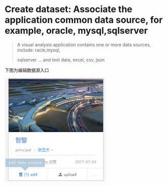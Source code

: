 # Create dataset: Associate the application common data source, for example, oracle, mysql,sqlserver

> A visual analysis application contains one or more data sources, include: racle,mysql,
>
> sqlserver ... and text data, excel, csv, json

下图为编辑数据源入口

![](/assets/edit_datasource.png)

